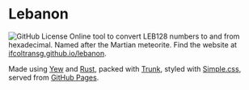 # Lebanon
![GitHub License](https://img.shields.io/github/license/ifcoltransg/lebanon)
Online tool to convert LEB128 numbers to and from hexadecimal. Named after the Martian meteorite. Find the website at [ifcoltransg.github.io/lebanon](https://ifcoltransg.github.io/lebanon).


Made using [Yew](https://yew.rs) and [Rust](https://www.rust-lang.org/), packed with [Trunk](https://trunkrs.dev/), styled with [Simple.css](https://simplecss.org), served from [GitHub Pages](https://pages.github.com/).
